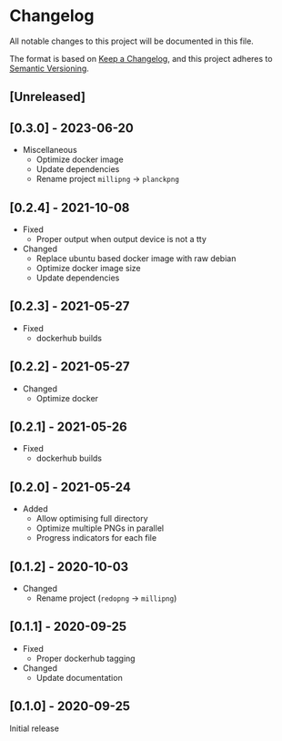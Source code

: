 # Changelog

All notable changes to this project will be documented in this file.

The format is based on [Keep a Changelog](https://keepachangelog.com/en/1.0.0/),
and this project adheres to [Semantic Versioning](https://semver.org/spec/v2.0.0.html).

## \[Unreleased\]

## \[0.3.0\] - 2023-06-20

- Miscellaneous
  - Optimize docker image
  - Update dependencies
  - Rename project `millipng` -> `planckpng`

## \[0.2.4\] - 2021-10-08

- Fixed
  - Proper output when output device is not a tty
- Changed
  - Replace ubuntu based docker image with raw debian
  - Optimize docker image size
  - Update dependencies

## \[0.2.3\] - 2021-05-27

- Fixed
  - dockerhub builds

## \[0.2.2\] - 2021-05-27

- Changed
  - Optimize docker

## \[0.2.1\] - 2021-05-26

- Fixed
  - dockerhub builds

## \[0.2.0\] - 2021-05-24

- Added
  - Allow optimising full directory
  - Optimize multiple PNGs in parallel
  - Progress indicators for each file

## \[0.1.2\] - 2020-10-03

- Changed
  - Rename project (`redopng` -> `millipng`)

## \[0.1.1\] - 2020-09-25

- Fixed
  - Proper dockerhub tagging
- Changed
  - Update documentation

## \[0.1.0\] - 2020-09-25

Initial release
